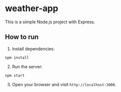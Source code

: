 # weather-app

This is a simple Node.js project with Express.

## How to run

1. Install dependencies:

```
npm install
```

2. Run the server:

```
npm start
```

3. Open your browser and visit `http://localhost:3000`.